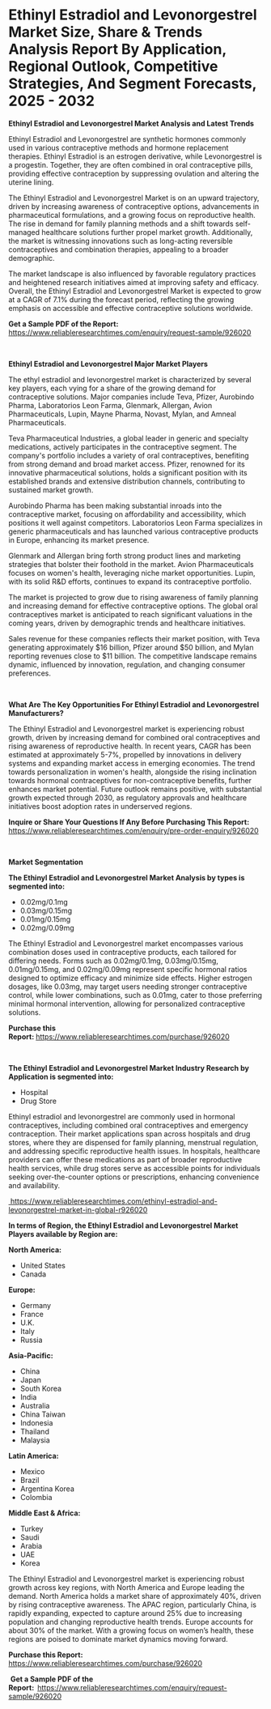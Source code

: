 <p><h1>Ethinyl Estradiol and Levonorgestrel Market Size, Share & Trends Analysis Report By Application, Regional Outlook, Competitive Strategies, And Segment Forecasts, 2025 - 2032</h1></p><p><strong>Ethinyl Estradiol and Levonorgestrel Market Analysis and Latest Trends</strong></p>
<p><p>Ethinyl Estradiol and Levonorgestrel are synthetic hormones commonly used in various contraceptive methods and hormone replacement therapies. Ethinyl Estradiol is an estrogen derivative, while Levonorgestrel is a progestin. Together, they are often combined in oral contraceptive pills, providing effective contraception by suppressing ovulation and altering the uterine lining.</p><p>The Ethinyl Estradiol and Levonorgestrel Market is on an upward trajectory, driven by increasing awareness of contraceptive options, advancements in pharmaceutical formulations, and a growing focus on reproductive health. The rise in demand for family planning methods and a shift towards self-managed healthcare solutions further propel market growth. Additionally, the market is witnessing innovations such as long-acting reversible contraceptives and combination therapies, appealing to a broader demographic.</p><p>The market landscape is also influenced by favorable regulatory practices and heightened research initiatives aimed at improving safety and efficacy. Overall, the Ethinyl Estradiol and Levonorgestrel Market is expected to grow at a CAGR of 7.1% during the forecast period, reflecting the growing emphasis on accessible and effective contraceptive solutions worldwide.</p></p>
<p><strong>Get a Sample PDF of the Report:&nbsp;</strong> <a href="https://www.reliableresearchtimes.com/enquiry/request-sample/926020?utm_campaign=3631&utm_medium=2&utm_source=Github&utm_content=ia&utm_term=19042025&utm_id=ethinyl-estradiol-and-levonorgestrel">https://www.reliableresearchtimes.com/enquiry/request-sample/926020</a></p>
<p>&nbsp;</p>
<p><strong>Ethinyl Estradiol and Levonorgestrel Major Market Players</strong></p>
<p><p>The ethyl estradiol and levonorgestrel market is characterized by several key players, each vying for a share of the growing demand for contraceptive solutions. Major companies include Teva, Pfizer, Aurobindo Pharma, Laboratorios Leon Farma, Glenmark, Allergan, Avion Pharmaceuticals, Lupin, Mayne Pharma, Novast, Mylan, and Amneal Pharmaceuticals.</p><p>Teva Pharmaceutical Industries, a global leader in generic and specialty medications, actively participates in the contraceptive segment. The company's portfolio includes a variety of oral contraceptives, benefiting from strong demand and broad market access. Pfizer, renowned for its innovative pharmaceutical solutions, holds a significant position with its established brands and extensive distribution channels, contributing to sustained market growth.</p><p>Aurobindo Pharma has been making substantial inroads into the contraceptive market, focusing on affordability and accessibility, which positions it well against competitors. Laboratorios Leon Farma specializes in generic pharmaceuticals and has launched various contraceptive products in Europe, enhancing its market presence.</p><p>Glenmark and Allergan bring forth strong product lines and marketing strategies that bolster their foothold in the market. Avion Pharmaceuticals focuses on women's health, leveraging niche market opportunities. Lupin, with its solid R&D efforts, continues to expand its contraceptive portfolio.</p><p>The market is projected to grow due to rising awareness of family planning and increasing demand for effective contraceptive options. The global oral contraceptives market is anticipated to reach significant valuations in the coming years, driven by demographic trends and healthcare initiatives.</p><p>Sales revenue for these companies reflects their market position, with Teva generating approximately $16 billion, Pfizer around $50 billion, and Mylan reporting revenues close to $11 billion. The competitive landscape remains dynamic, influenced by innovation, regulation, and changing consumer preferences.</p></p>
<p>&nbsp;</p>
<p><strong>What Are The Key Opportunities For Ethinyl Estradiol and Levonorgestrel Manufacturers?</strong></p>
<p><p>The Ethinyl Estradiol and Levonorgestrel market is experiencing robust growth, driven by increasing demand for combined oral contraceptives and rising awareness of reproductive health. In recent years, CAGR has been estimated at approximately 5-7%, propelled by innovations in delivery systems and expanding market access in emerging economies. The trend towards personalization in women's health, alongside the rising inclination towards hormonal contraceptives for non-contraceptive benefits, further enhances market potential. Future outlook remains positive, with substantial growth expected through 2030, as regulatory approvals and healthcare initiatives boost adoption rates in underserved regions.</p></p>
<p><strong>Inquire or Share Your Questions If Any Before Purchasing This Report:</strong> <a href="https://www.reliableresearchtimes.com/enquiry/pre-order-enquiry/926020?utm_campaign=3631&utm_medium=2&utm_source=Github&utm_content=ia&utm_term=19042025&utm_id=ethinyl-estradiol-and-levonorgestrel">https://www.reliableresearchtimes.com/enquiry/pre-order-enquiry/926020</a></p>
<p>&nbsp;</p>
<p><strong>Market Segmentation</strong></p>
<p><strong>The Ethinyl Estradiol and Levonorgestrel Market Analysis by types is segmented into:</strong></p>
<p><ul><li>0.02mg/0.1mg</li><li>0.03mg/0.15mg</li><li>0.01mg/0.15mg</li><li>0.02mg/0.09mg</li></ul></p>
<p><p>The Ethinyl Estradiol and Levonorgestrel market encompasses various combination doses used in contraceptive products, each tailored for differing needs. Forms such as 0.02mg/0.1mg, 0.03mg/0.15mg, 0.01mg/0.15mg, and 0.02mg/0.09mg represent specific hormonal ratios designed to optimize efficacy and minimize side effects. Higher estrogen dosages, like 0.03mg, may target users needing stronger contraceptive control, while lower combinations, such as 0.01mg, cater to those preferring minimal hormonal intervention, allowing for personalized contraceptive solutions.</p></p>
<p><strong>Purchase this Report:&nbsp;</strong><a href="https://www.reliableresearchtimes.com/purchase/926020?utm_campaign=3631&utm_medium=2&utm_source=Github&utm_content=ia&utm_term=19042025&utm_id=ethinyl-estradiol-and-levonorgestrel">https://www.reliableresearchtimes.com/purchase/926020</a></p>
<p>&nbsp;</p>
<p><strong>The Ethinyl Estradiol and Levonorgestrel Market Industry Research by Application is segmented into:</strong></p>
<p><ul><li>Hospital</li><li>Drug Store</li></ul></p>
<p><p>Ethinyl estradiol and levonorgestrel are commonly used in hormonal contraceptives, including combined oral contraceptives and emergency contraception. Their market applications span across hospitals and drug stores, where they are dispensed for family planning, menstrual regulation, and addressing specific reproductive health issues. In hospitals, healthcare providers can offer these medications as part of broader reproductive health services, while drug stores serve as accessible points for individuals seeking over-the-counter options or prescriptions, enhancing convenience and availability.</p></p>
<p><a href="https://www.reliableresearchtimes.com/ethinyl-estradiol-and-levonorgestrel-market-in-global-r926020?utm_campaign=3631&utm_medium=2&utm_source=Github&utm_content=ia&utm_term=19042025&utm_id=ethinyl-estradiol-and-levonorgestrel">&nbsp;https://www.reliableresearchtimes.com/ethinyl-estradiol-and-levonorgestrel-market-in-global-r926020</a></p>
<p><strong>In terms of Region, the Ethinyl Estradiol and Levonorgestrel Market Players available by Region are:</strong></p>
<p>
    <p> <strong> North America: </strong>
        <ul>
            <li>United States</li>
            <li>Canada</li>
        </ul>
        </p> 
    <p> <strong> Europe: </strong>
        <ul>
            <li>Germany</li>
            <li>France</li>
            <li>U.K.</li>
            <li>Italy</li>
            <li>Russia</li>
        </ul>
        </p> 
    <p> <strong> Asia-Pacific: </strong>
        <ul>
            <li>China</li>
            <li>Japan</li>
            <li>South Korea</li>
            <li>India</li>
            <li>Australia</li>
            <li>China Taiwan</li>
            <li>Indonesia</li>
            <li>Thailand</li>
            <li>Malaysia</li>
        </ul>
        </p> 
    <p> <strong> Latin America: </strong>
        <ul>
            <li>Mexico</li>
            <li>Brazil</li>
            <li>Argentina Korea</li>
            <li>Colombia</li>
        </ul>
        </p> 
    <p> <strong> Middle East & Africa: </strong>
        <ul>
            <li>Turkey</li>
            <li>Saudi</li>
            <li>Arabia</li>
            <li>UAE</li>
            <li>Korea</li>
        </ul>
    </p>
    </p>
<p><p>The Ethinyl Estradiol and Levonorgestrel market is experiencing robust growth across key regions, with North America and Europe leading the demand. North America holds a market share of approximately 40%, driven by rising contraceptive awareness. The APAC region, particularly China, is rapidly expanding, expected to capture around 25% due to increasing population and changing reproductive health trends. Europe accounts for about 30% of the market. With a growing focus on women’s health, these regions are poised to dominate market dynamics moving forward.</p></p>
<p><strong>Purchase this Report: </strong><a href="https://www.reliableresearchtimes.com/purchase/926020?utm_campaign=3631&utm_medium=2&utm_source=Github&utm_content=ia&utm_term=19042025&utm_id=ethinyl-estradiol-and-levonorgestrel">https://www.reliableresearchtimes.com/purchase/926020</a></p>
<p>&nbsp;<strong>Get a Sample PDF of the Report:&nbsp;&nbsp;</strong><a href="https://www.reliableresearchtimes.com/enquiry/request-sample/926020?utm_campaign=3631&utm_medium=2&utm_source=Github&utm_content=ia&utm_term=19042025&utm_id=ethinyl-estradiol-and-levonorgestrel">https://www.reliableresearchtimes.com/enquiry/request-sample/926020</a></p>
<p><strong></strong></p>
<p><p></p><p></p><p></p></p>